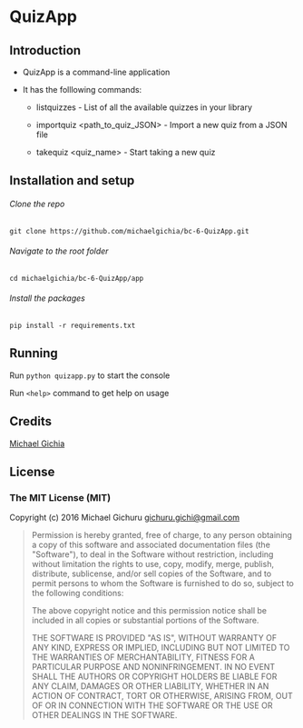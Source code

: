 # QuizApp

## Introduction

* QuizApp is a command-line application

* It has the folllowing commands:
	* listquizzes - List of all the available quizzes in your library

	* importquiz <path_to_quiz_JSON> - Import a new quiz from a JSON file

	* takequiz <quiz_name> - Start taking a new quiz

## Installation and setup
###### Clone the repo
```
git clone https://github.com/michaelgichia/bc-6-QuizApp.git
```

###### Navigate to the root folder
```
cd michaelgichia/bc-6-QuizApp/app
```

###### Install the packages
```
pip install -r requirements.txt
```

## Running 
Run ``` python quizapp.py ``` to start the console

Run ``` <help> ``` command to get help on usage

## Credits
[Michael Gichia](https://github.com/michaelgichia/)

## License

### The MIT License (MIT)

Copyright (c) 2016 Michael Gichuru <gichuru.gichi@gmail.com>

> Permission is hereby granted, free of charge, to any person obtaining a copy
> of this software and associated documentation files (the "Software"), to deal
> in the Software without restriction, including without limitation the rights
> to use, copy, modify, merge, publish, distribute, sublicense, and/or sell
> copies of the Software, and to permit persons to whom the Software is
> furnished to do so, subject to the following conditions:
>
> The above copyright notice and this permission notice shall be included in
> all copies or substantial portions of the Software.
>
> THE SOFTWARE IS PROVIDED "AS IS", WITHOUT WARRANTY OF ANY KIND, EXPRESS OR
> IMPLIED, INCLUDING BUT NOT LIMITED TO THE WARRANTIES OF MERCHANTABILITY,
> FITNESS FOR A PARTICULAR PURPOSE AND NONINFRINGEMENT. IN NO EVENT SHALL THE
> AUTHORS OR COPYRIGHT HOLDERS BE LIABLE FOR ANY CLAIM, DAMAGES OR OTHER
> LIABILITY, WHETHER IN AN ACTION OF CONTRACT, TORT OR OTHERWISE, ARISING FROM,
> OUT OF OR IN CONNECTION WITH THE SOFTWARE OR THE USE OR OTHER DEALINGS IN
> THE SOFTWARE.  





